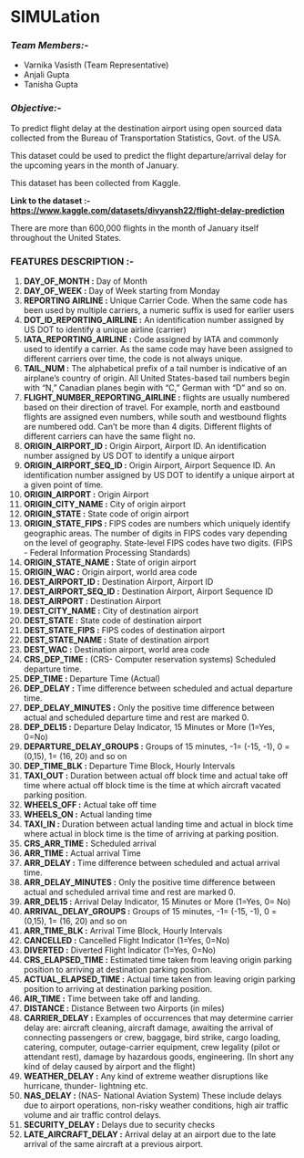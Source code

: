 # SIMULation
### ***Team Members:-***
- Varnika Vasisth (Team Representative)
- Anjali Gupta 
- Tanisha Gupta

### ***Objective:-***
To predict flight delay at the destination airport using open sourced data collected from the Bureau of Transportation Statistics, Govt. of the USA.

This dataset could be used to predict the flight departure/arrival delay for the upcoming years in the month of January.

This dataset has been collected from Kaggle.

**Link to the dataset :- 
https://www.kaggle.com/datasets/divyansh22/flight-delay-prediction**

There are more than 600,000 flights in the month of January itself throughout the United States.

### **FEATURES DESCRIPTION :-**

1. **DAY_OF_MONTH :**  Day of Month
2. **DAY_OF_WEEK :**  Day of Week starting from Monday
3. **REPORTING AIRLINE :**  Unique Carrier Code. When the same code has been used by multiple carriers, a numeric suffix is used for earlier users
4. **DOT_ID_REPORTING_AIRLINE :**  An identification number assigned by US DOT to identify a unique airline (carrier)
5. **IATA_REPORTING_AIRLINE :**  Code assigned by IATA and commonly used to identify a carrier. As the same code may have been assigned to different carriers over time, the code is not always unique.
6. **TAIL_NUM :**  The alphabetical prefix of a tail number is indicative of an airplane’s country of origin. All United States-based tail numbers begin with “N,” Canadian planes begin with “C,” German with “D” and so on.
7. **FLIGHT_NUMBER_REPORTING_AIRLINE :**   flights are usually numbered based on their direction of travel. For example, north and eastbound flights are assigned even numbers, while south and westbound flights are numbered odd. Can’t be more than 4 digits. Different flights of different carriers can have the same flight no.
8. **ORIGIN_AIRPORT_ID         :**  Origin Airport, Airport ID. An identification number assigned by US DOT to identify a unique airport
9. **ORIGIN_AIRPORT_SEQ_ID :**  Origin Airport, Airport Sequence ID. An identification number assigned by US DOT to identify a unique airport at a given point of time.
10. **ORIGIN_AIRPORT :**  Origin Airport
11. **ORIGIN_CITY_NAME :** City of origin airport
12. **ORIGIN_STATE :** State code of origin airport
13. **ORIGIN_STATE_FIPS :** FIPS codes are numbers which uniquely identify geographic areas. The number of digits in FIPS codes vary depending on the level of geography. State-level FIPS codes have two digits. (FIPS - Federal Information Processing Standards)
14. **ORIGIN_STATE_NAME :** State of origin airport
15. **ORIGIN_WAC :** Origin airport, world area code
16. **DEST_AIRPORT_ID :**  Destination Airport, Airport ID
17. **DEST_AIRPORT_SEQ_ID :**  Destination Airport, Airport Sequence ID
18. **DEST_AIRPORT :**  Destination Airport
19. **DEST_CITY_NAME :** City of destination airport
20. **DEST_STATE :** State code of destination airport
21. **DEST_STATE_FIPS :** FIPS codes of destination airport
22. **DEST_STATE_NAME :** State of destination airport
23. **DEST_WAC :** Destination airport, world area code
24. **CRS_DEP_TIME :**  (CRS- Computer reservation systems) Scheduled departure time.
25. **DEP_TIME :**  Departure Time (Actual)
26. **DEP_DELAY :** Time difference between scheduled and actual departure time.
27. **DEP_DELAY_MINUTES :** Only the positive time difference between actual and scheduled departure time and rest are marked 0.
28. **DEP_DEL15 :**  Departure Delay Indicator, 15 Minutes or More (1=Yes, 0=No)
29. **DEPARTURE_DELAY_GROUPS :** Groups of 15 minutes, -1= (-15, -1), 0 = (0,15), 1= (16, 20) and so on
30. **DEP_TIME_BLK :**  Departure Time Block, Hourly Intervals
31. **TAXI_OUT :** Duration between actual off block time and actual take off time where actual off block time is the time at which aircraft vacated parking position.
32. **WHEELS_OFF :** Actual take off time
33. **WHEELS_ON :** Actual landing time
34. **TAXI_IN :** Duration between actual landing time and actual in block time where actual in block time is the time of arriving at parking position.
35. **CRS_ARR_TIME :** Scheduled arrival 
36. **ARR_TIME :** Actual arrival Time
37. **ARR_DELAY :** Time difference between scheduled and actual arrival time.
38. **ARR_DELAY_MINUTES :** Only the positive time difference between actual and scheduled arrival time and rest are marked 0.
39. **ARR_DEL15 :**  Arrival Delay Indicator, 15 Minutes or More (1=Yes, 0= No)
40. **ARRIVAL_DELAY_GROUPS :** Groups of 15 minutes, -1= (-15, -1), 0 = (0,15), 1= (16, 20) and so on
41. **ARR_TIME_BLK :** Arrival Time Block, Hourly Intervals
42. **CANCELLED :**  Cancelled Flight Indicator (1=Yes, 0=No)
43. **DIVERTED :**  Diverted Flight Indicator (1=Yes, 0=No)
44. **CRS_ELAPSED_TIME :** Estimated time taken from leaving origin parking position to arriving at destination parking position.
45. **ACTUAL_ELAPSED_TIME :** Actual time taken from leaving origin parking position to arriving at destination parking position.
46. **AIR_TIME :** Time between take off and landing.
47. **DISTANCE :**  Distance Between two Airports (in miles)
48. **CARRIER_DELAY :** Examples of occurrences that may determine carrier delay are: aircraft cleaning, aircraft damage, awaiting the arrival of connecting passengers or crew, baggage, bird strike, cargo loading, catering, computer, outage-carrier equipment, crew legality (pilot or attendant rest), damage by hazardous goods, engineering. (In short any kind of delay caused by airport and the flight)
49. **WEATHER_DELAY :** Any kind of extreme weather disruptions like hurricane, thunder- lightning etc.
50. **NAS_DELAY :** (NAS- National Aviation System) These include delays due to airport operations, non-risky weather conditions, high air traffic volume and air traffic control delays.
51. **SECURITY_DELAY :** Delays due to security checks
52. **LATE_AIRCRAFT_DELAY :** Arrival delay at an airport due to the late arrival of the same aircraft at a previous airport. 
